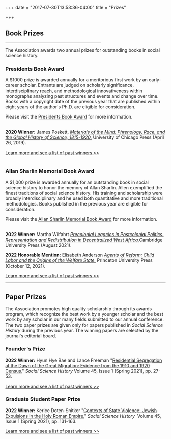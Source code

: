 +++
date = "2017-07-30T13:53:36-04:00"
title = "Prizes"

+++

## **Book Prizes**

<hr width=300; align=left>

The Association awards two annual prizes for outstanding books in social science history.<br />  

### Presidents Book Award

A $1000 prize is awarded annually for a meritorious first work by an early-career scholar. Entrants are judged on scholarly significance, interdisciplinary reach, and methodological innovativeness within monographs analyzing past structures and events and change over time. Books with a copyright date of the previous year that are published within eight years of the author's Ph.D. are eligible for consideration.  

Please visit the [Presidents Book Award](/awards/president_award/) for more information.  
<br />

**2020 Winner:**  James Poskett, <a href="https://press.uchicago.edu/ucp/books/book/chicago/M/bo38181419.html" target="_blank"><i>Materials of the Mind: Phrenology, Race, and the Global History of Science, 1815-1920.</i></a> University of Chicago Press (April 26, 2019).  

[Learn more and see a list of past winners >>](/awards/president_award/)  
<br />

### Allan Sharlin Memorial Book Award

A $1,000 prize is awarded annually for an outstanding book in social science history to honor the memory of Allan Sharlin. Allen exemplified the finest traditions of social science history. His training and scholarship were broadly interdisciplinary and he used both quantitative and more traditional methodologies. Books published in the previous year are eligible for consideration.  

Please visit the [Allan Sharlin Memorial Book Award](/awards/sharlin_award/) for more information.  
<br />

**2022 Winner:**  Martha Wilfahrt <a href="https://www.cambridge.org/core/books/precolonial-legacies-in-postcolonial-politics/AC53415517557472924C75C1BE2915D0#" target="_blank"><i>Precolonial Legacies in Postcolonial Politics. Representation and Redistribution in Decentralized West Africa.</i></a>Cambridge University Press (August 2021).  

**2022 Honorable Mention:** Elisabeth Anderson <a href="https://press.princeton.edu/books/paperback/9780691220895/agents-of-reform" target="_blank"><i>Agents of Reform: Child Labor and the Origins of the Welfare State.</i></a> Princeton University Press (October 12, 2021).  

[Learn more and see a list of past winners >>](/awards/sharlin_award/)  

<hr>

## **Paper Prizes**

The Association promotes high quality scholarship through its awards program, which recognize the best work by a younger scholar and the best work by any scholar in our many fields submitted to our annual conference. The two paper prizes are given only for papers published in <i>Social Science History</i> during the previous year. The winning papers are selected by the journal's editorial board.

### Founder's Prize 

**2022 Winner:** Hyun Hye Bae and Lance Freeman "[Residential Segregation at the Dawn of the Great Migration: Evidence from the 1910 and 1920 Census.](https://doi.org/10.1017/ssh.2020.36)" *Social Science History* Volume 45, Issue 1 (Spring 2021), pp. 27-53.

[Learn more and see a list of past winners >>](/awards/founder_prize/)

### Graduate Student Paper Prize  

**2022 Winner:** Kerice Doten-Snitker "[Contexts of State Violence: Jewish Expulsions in the Holy Roman Empire.](https://doi.org/10.1017/ssh.2020.39)" *Social Science History*&nbsp;&nbsp;Volume 45, Issue 1 (Spring 2021), pp. 131-163.

[Learn more and see a list of past winners >>](/awards/graduate_prize/)
